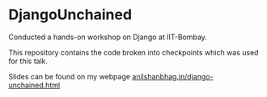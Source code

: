 DjangoUnchained
===============

Conducted a hands-on workshop on Django at IIT-Bombay.

This repository contains the code broken into checkpoints which was used for this talk.

Slides can be found on my webpage [anilshanbhag.in/django-unchained.html](http://anilshanbhag.in/django-unchained.html)
